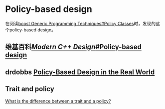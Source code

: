 # Policy-based design

在阅读[boost Generic Programming Techniques#Policy Classes](https://www.boost.org/community/generic_programming.html#policy)时，发现的这个policy-based design。



## 维基百科[*Modern C++ Design*#Policy-based design](https://en.wikipedia.org/wiki/Modern_C%2B%2B_Design#Policy-based_design)



## drdobbs [Policy-Based Design in the Real World](https://www.drdobbs.com/policy-based-design-in-the-real-world/184401861)



## Trait and policy

[What is the difference between a trait and a policy?](https://stackoverflow.com/questions/14718055/what-is-the-difference-between-a-trait-and-a-policy)